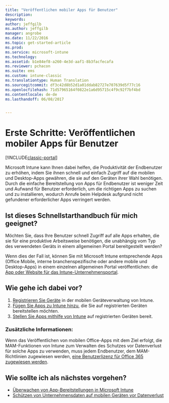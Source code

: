 ```yaml
---
title: "Veröffentlichen mobiler Apps für Benutzer"
description: 
keywords: 
author: jeffgilb
ms.author: jeffgilb
manager: angrobe
ms.date: 11/22/2016
ms.topic: get-started-article
ms.prod: 
ms.service: microsoft-intune
ms.technology: 
ms.assetid: b1e84ef8-a260-4e3d-aaf1-8b3facfecafa
ms.reviewer: pchacon
ms.suite: ems
ms.custom: intune-classic
ms.translationtype: Human Translation
ms.sourcegitcommit: df3c42d8b52d1a01ddab82727e707639d5f77c16
ms.openlocfilehash: 71d57965164f0822e1a6d95715c4f9c92f7bf4bd
ms.contentlocale: de-de
ms.lasthandoff: 06/08/2017


---
```


# <a name="quick-start-guide-publish-mobile-apps-to-your-users"></a>Erste Schritte: Veröffentlichen mobiler Apps für Benutzer

[!INCLUDE[classic-portal](../includes/classic-portal.md)]

Microsoft Intune kann Ihnen dabei helfen, die Produktivität der Endbenutzer zu erhöhen, indem Sie ihnen schnell und einfach Zugriff auf die mobilen und Desktop-Apps gewähren, die sie auf den Geräten ihrer Wahl benötigen. Durch die einfache Bereitstellung von Apps für Endbenutzer ist weniger Zeit und Aufwand für Benutzer erforderlich, um die richtigen Apps zu suchen und zu installieren, wodurch Anrufe beim Helpdesk aufgrund nicht gefundener erforderlicher Apps verringert werden.   

## <a name="is-this-quick-start-guide-right-for-me"></a>Ist dieses Schnellstarthandbuch für mich geeignet?
Möchten Sie, dass Ihre Benutzer schnell Zugriff auf alle Apps erhalten, die sie für eine produktive Arbeitsweise benötigen, die unabhängig vom Typ des verwendeten Geräts in einem allgemeinen Portal bereitgestellt werden?

Wenn dies der Fall ist, können Sie mit Microsoft Intune entsprechende Apps (Office Mobile, interne branchenspezifische oder andere mobile und Desktop-Apps) in einem einzelnen allgemeinen Portal veröffentlichen: die [App oder Website für das Intune-Unternehmensportal](/intune-user-help/company-portal-frequently-asked-questions).

## <a name="how-do-i-do-it"></a>Wie gehe ich dabei vor?
1.  [Registrieren Sie Geräte](/intune-classic/deploy-use/enroll-devices-in-microsoft-intune) in der mobilen Geräteverwaltung von Intune.
2.  [Fügen Sie Apps zu Intune hinzu](/intune-classic/deploy-use/add-apps-for-mobile-devices-in-microsoft-intune), die Sie auf registrierten Geräten bereitstellen möchten.
3.  [Stellen Sie Apps mithilfe von Intune](/intune-classic/deploy-use/deploy-apps) auf registrierten Geräten bereit.

### <a name="additional-information"></a>Zusätzliche Informationen:
Wenn das Veröffentlichen von mobilen Office-Apps mit dem Ziel erfolgt, die MAM-Funktionen von Intune zum Verwalten des Schutzes vor Datenverlust für solche Apps zu verwenden, muss jedem Endbenutzer, dem MAM-Richtlinien zugewiesen werden, [eine Benutzerlizenz für Office 365 zugewiesen werden](https://support.office.com/article/Assign-or-remove-licenses-for-Office-365-for-business-997596b5-4173-4627-b915-36abac6786dc).

## <a name="what-should-i-do-next"></a>Wie sollte ich als nächstes vorgehen?
- [Überwachen von App-Bereitstellungen in Microsoft Intune](/intune-classic/deploy-use/monitor-apps-in-microsoft-intune)
- [Schützen von Unternehmensdaten auf mobilen Geräten vor Datenverlust](/intune-classic/deploy-use/protect-app-data-using-mobile-app-management-policies-with-microsoft-intune)


